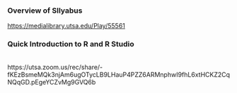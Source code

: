 ### Overview of Sllyabus
https://medialibrary.utsa.edu/Play/55561
<br/>

### Quick Introduction to R and R Studio
<br/>
https://utsa.zoom.us/rec/share/-fKEzBsmeMQk3njAm6ugOTycLB9LHauP4PZZ6ARMnphwI9fhL6xtHCKZ2CqNQqGD.pEgeYCZvMg9GVQ6b

